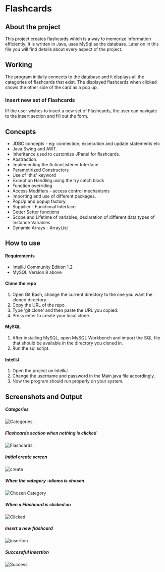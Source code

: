 # Flashcards
## About the project
This project creates flashcards which is a way to memorize information efficiently. It is written in Java, uses MySql as the database. Later on in this file you will find details about every aspect of the project.
## Working
The program initially connects to the database and it displays all the categories of flashcards that exist.
The displayed flashcards when clicked shows the other side of the card as a pop up. 
### Insert new set of Flashcards
IIf the user wishes to insert a new set of Flashcards, the user can navigate to the insert section and fill out the form. 

## Concepts
* JDBC concepts - eg: connection, excecution and update statements etc
* Java Swing and AWT.
* Inheritance used to customize JPanel for flashcards.
* Abstraction.
* Implementing the ActionListener Interface.
* Parametirized Constructors
* Use of 'this' keyword
* Exception Handling using the try catch block
* Function overriding
* Access Modifiers - access control mechanisms
* Importing and use of different packages.
* PopUp and popup factory.
* Suppilier - Functional Interface
* Getter Setter functions
* Scope and Lifetime of variables, declaration of different data types of Instance Variables
* Dynamic Arrays - ArrayList

## How to use
#### Requirements
* IntelliJ Community Edition 1.2
* MySQL Version 8 above
#### Clone the repo 
1. Open Git Bash, change the current directory to the one you want the cloned directory.
2. Copy the URL of the repo.
3. Type 'git clone' and then paste the URL you copied.
4. Press enter to create your local clone.

#### MySQL
1. After installing MySQL, open MySQL Workbench and import the SQL file that should be available in the directory you cloned in.
2. Run the sql script.

#### IntelliJ
1. Open the project on IntelliJ.
2. Change the username and password in the Main.java file accordingly.
3. Now the program should run properly on your system.

## Screenshots and Output

##### Categories
![Categories](https://github.com/deepthi-nanjunda/flashcards/blob/dev/Screenshots/Categories.PNG?raw=true)
##### Flashcards section when nothing is clicked
![Flashcards](https://github.com/deepthi-nanjunda/flashcards/blob/dev/Screenshots/Flashcards%20section%20when%20nothing%20is%20clicked.PNG?raw=true)
##### Initial create screen
![create](https://github.com/deepthi-nanjunda/flashcards/blob/dev/Screenshots/initial%20create%20section.PNG?raw=true)
##### When the category -idioms is chosen
![Chosen Category](https://github.com/deepthi-nanjunda/flashcards/blob/dev/Screenshots/flashcards%20section%20when%20idioms%20is%20chosen%20from%20the%20first%20screen.PNG?raw=true)
##### When a Flashcard is clicked on
![Clicked](https://github.com/deepthi-nanjunda/flashcards/blob/dev/Screenshots/Other%20side%20of%20flashcard%20when%20flashcard%20_see%20eye%20to%20eye_%20is%20clicked%20on.PNG?raw=true)
##### Insert a new flashcard
![insertion](https://github.com/deepthi-nanjunda/flashcards/blob/dev/Screenshots/inserting%20new%20flashcard.PNG?raw=true)
##### Successful insertion
![Success](https://github.com/deepthi-nanjunda/flashcards/blob/dev/Screenshots/message%20being%20printed%20on%20successful%20insertion.PNG?raw=true)

